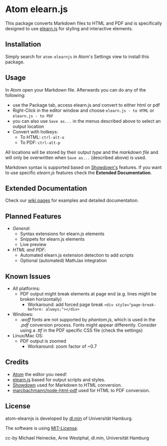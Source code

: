 # Atom elearn.js

This package converts Markdown files to HTML and PDF and is specifically
designed to use [elearn.js](https://github.com/elb-min-uhh/elearn.js) for styling
and interactive elements.

## Installation

Simply search for `atom-elearnjs` in Atom's Settings view to install this
package.

## Usage

In Atom open your Markdown file. Afterwards you can do any of the following:

* use the Package tab, access elearn.js and convert to either html or pdf
* Right-Click in the editor window and choose `elearn.js - to HTML` or
`elearn.js - to PDF`
* you can also use `Save as...` in the menus described above to select an
output location
* Convert with hotkeys:
    * To HTML: `ctrl-alt-o`
    * To PDF: `ctrl-alt-p`

All locations will be stored by their output _type_ and the _markdown file_
and will only be overwritten when `Save as...` (described above) is used.

Markdown syntax is supported based on [Showdown's](http://showdownjs.com/)
features. If you want to use specific _elearn.js_ features check the
__Extended Documentation__.

## Extended Documentation

Check our [wiki pages](https://github.com/elb-min-uhh/atom-elearnjs/wiki) for
examples and detailed documentation.

## Planned Features
* _General_:
    * Syntax extensions for elearn.js elements
    * Snippets for elearn.js elements
    * Live preview
* _HTML and PDF_:
    * Automated elearn.js extension detection to add scripts
    * Optional (automated) MathJax integration

## Known Issues

* All platforms:
    * PDF output might break elements at page end (e.g. lines might be broken
        horizontally)
        * Workaround: add forced page break
            `<div style="page-break-before: always;"></div>`
* Windows:
    * _.woff_ fonts are not supported by _phantom.js_, which is used
    in the _.pdf_ conversion process. Fonts might appear differently.
    Consider using a _.ttf_ in the PDF specific CSS file (check the settings)
* Linux/Mac OS:
    * PDF output is zoomed
        * Workaround: zoom factor of ~0.7

## Credits

* [Atom](https://atom.io) the editor you need!
* [elearn.js](https://github.com/elb-min-uhh/elearn.js) based for output scripts and styles.
* [Showdown](http://showdownjs.com/) used for Markdown to HTML conversion.
* [marcbachmann/node-html-pdf](https://github.com/marcbachmann/node-html-pdf)
used for HTML to PDF conversion.

## License

atom-elearnjs is developed by
[dl.min](https://www.min.uni-hamburg.de/studium/digitalisierung-lehre/ueber-uns.html)
of Universität Hamburg.

The software is using [MIT-License](http://opensource.org/licenses/mit-license.php).

cc-by Michael Heinecke, Arne Westphal, dl.min, Universität Hamburg
